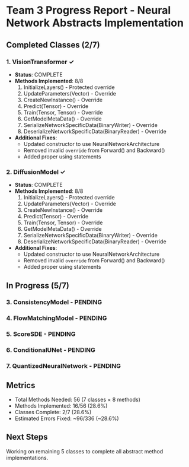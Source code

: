 # Team 3 Progress Report - Neural Network Abstracts Implementation

## Completed Classes (2/7)

### 1. VisionTransformer ✓
- **Status**: COMPLETE
- **Methods Implemented**: 8/8
  1. InitializeLayers() - Protected override
  2. UpdateParameters(Vector<double>) - Override
  3. CreateNewInstance() - Override
  4. Predict(Tensor<double>) - Override
  5. Train(Tensor<double>, Tensor<double>) - Override
  6. GetModelMetaData() - Override
  7. SerializeNetworkSpecificData(BinaryWriter) - Override
  8. DeserializeNetworkSpecificData(BinaryReader) - Override
- **Additional Fixes**:
  - Updated constructor to use NeuralNetworkArchitecture
  - Removed invalid `override` from Forward() and Backward()
  - Added proper using statements

### 2. DiffusionModel ✓
- **Status**: COMPLETE
- **Methods Implemented**: 8/8
  1. InitializeLayers() - Protected override
  2. UpdateParameters(Vector<double>) - Override
  3. CreateNewInstance() - Override
  4. Predict(Tensor<double>) - Override
  5. Train(Tensor<double>, Tensor<double>) - Override
  6. GetModelMetaData() - Override
  7. SerializeNetworkSpecificData(BinaryWriter) - Override
  8. DeserializeNetworkSpecificData(BinaryReader) - Override
- **Additional Fixes**:
  - Updated constructor to use NeuralNetworkArchitecture
  - Removed invalid `override` from Forward() and Backward()
  - Added proper using statements

## In Progress (5/7)

### 3. ConsistencyModel - PENDING
### 4. FlowMatchingModel - PENDING
### 5. ScoreSDE - PENDING
### 6. ConditionalUNet - PENDING
### 7. QuantizedNeuralNetwork - PENDING

## Metrics
- Total Methods Needed: 56 (7 classes × 8 methods)
- Methods Implemented: 16/56 (28.6%)
- Classes Complete: 2/7 (28.6%)
- Estimated Errors Fixed: ~96/336 (~28.6%)

## Next Steps
Working on remaining 5 classes to complete all abstract method implementations.
